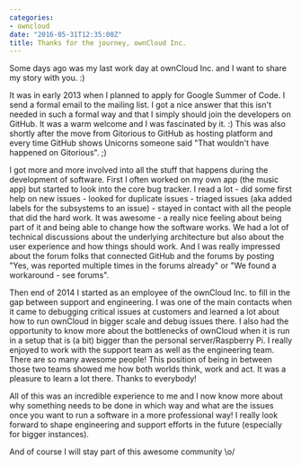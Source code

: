 ```yaml
---
categories:
- owncloud
date: "2016-05-31T12:35:00Z"
title: Thanks for the journey, ownCloud Inc.
---
```


Some days ago was my last work day at ownCloud Inc. and I want to share my story with you. :)

It was in early 2013 when I planned to apply for Google Summer of Code. I send a formal email to the mailing list. I got a nice answer that this isn't needed in such a formal way and that I simply should join the developers on GitHub. It was a warm welcome and I was fascinated by it. :) This was also shortly after the move from Gitorious to GitHub as hosting platform and every time GitHub shows Unicorns someone said "That wouldn't have happened on Gitorious". ;)

I got more and more involved into all the stuff that happens during the development of software. First I often worked on my own app (the music app) but started to look into the core bug tracker. I read a lot - did some first help on new issues - looked for duplicate issues - triaged issues (aka added labels for the subsystems to an issue) - stayed in contact with all the people that did the hard work. It was awesome - a really nice feeling about being part of it and being able to change how the software works. We had a lot of technical discussions about the underlying architecture but also about the user experience and how things should work. And I was really impressed about the forum folks that connected GitHub and the forums by posting "Yes, was reported multiple times in the forums already" or "We found a workaround - see forums".

Then end of 2014 I started as an employee of the ownCloud Inc. to fill in the gap between support and engineering. I was one of the main contacts when it came to debugging critical issues at customers and learned a lot about how to run ownCloud in bigger scale and debug issues there. I also had the opportunity to know more about the bottlenecks of ownCloud when it is run in a setup that is (a bit) bigger than the personal server/Raspberry Pi. I really enjoyed to work with the support team as well as the engineering team. There are so many awesome people! This position of being in between those two teams showed me how both worlds think, work and act. It was a pleasure to learn a lot there. Thanks to everybody!

All of this was an incredible experience to me and I now know more about why something needs to be done in which way and what are the issues once you want to run a software in a more professional way! I really look forward to shape engineering and support efforts in the future (especially for bigger instances).

And of course I will stay part of this awesome community \\o/

